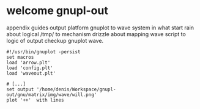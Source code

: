# welcome gnupl-out
appendix guides output platform gnuplot to wave system in what start rain
about logical /tmp/ to mechanism drizzle about mapping wave script to
logic of output checkup gnuplot wave.
```gnuplot
#!/usr/bin/gnuplot -persist
set macros
load 'arrow.plt'
load 'config.plt'
load 'waveout.plt'

# [...] 
set output '/home/denis/Workspace/gnupl-out/gnu/matrix/img/wave/will.png'
plot '++'  with lines
```
